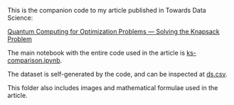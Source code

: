 This is the companion code to my article published in Towards Data Science:

[Quantum Computing for Optimization Problems — Solving the Knapsack Problem](https://towardsdatascience.com/quantum-computing-for-optimization-problems-solving-the-knapsack-problem-274f01e78ed8)

The main notebook with the entire code used in the article is [ks-comparison.ipynb](./ks-comparison.ipynb).

The dataset is self-generated by the code, and can be inspected at [ds.csv](./ds.csv).

This folder also includes images and mathematical formulae used in the article.
